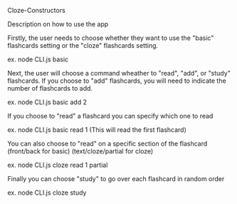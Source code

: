 Cloze-Constructors

Description on how to use the app

Firstly, the user needs to choose whether they want to use the "basic" flashcards setting or the "cloze" flashcards setting.

ex. node CLI.js basic

Next, the user will choose a command wheather to "read", "add", or "study" flashcards. 
If you choose to "add" flashcards, you will need to indicate the number of flashcards to add.

ex. node CLI.js basic add 2

If you choose to "read" a flashcard you can specify which one to read

ex. node CLI.js basic read 1 (This will read the first flashcard)

You can also choose to "read" on a specific section of the flashcard (front/back for basic) (text/cloze/partial for cloze)

ex. node CLI.js cloze read 1 partial

Finally you can choose "study" to go over each flashcard in random order

ex. node CLI.js cloze study